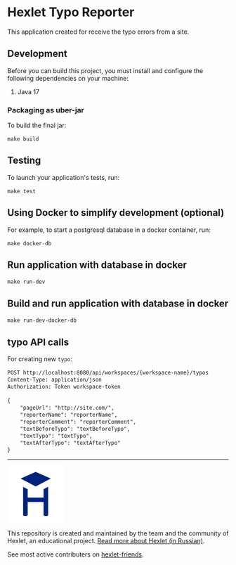 # Hexlet Typo Reporter

This application created for receive the typo errors from a site.

## Development

Before you can build this project, you must install and configure the following dependencies on your machine:

1. Java 17

### Packaging as uber-jar

To build the final jar:

    make build

## Testing

To launch your application's tests, run:

    make test

## Using Docker to simplify development (optional)

For example, to start a postgresql database in a docker container, run:

    make docker-db

## Run application with database in docker

    make run-dev

## Build and run application with database in docker

    make run-dev-docker-db

## typo API calls

For creating new `typo`:

    POST http://localhost:8080/api/workspaces/{workspace-name}/typos
    Content-Type: application/json
    Authorization: Token workspace-token

    {
        "pageUrl": "http://site.com/",
        "reporterName": "reporterName",
        "reporterComment": "reporterComment",
        "textBeforeTypo": "textBeforeTypo",
        "textTypo": "textTypo",
        "textAfterTypo": "textAfterTypo"
    }

---

[![Hexlet Ltd. logo](https://raw.githubusercontent.com/Hexlet/assets/master/images/hexlet_logo128.png)](https://ru.hexlet.io/pages/about?utm_source=github&utm_medium=link&utm_campaign=exercises-javascript)

This repository is created and maintained by the team and the community of Hexlet, an educational project. [Read more about Hexlet (in Russian)](https://ru.hexlet.io/pages/about?utm_source=github&utm_medium=link&utm_campaign=hexlet-comparator).

See most active contributers on [hexlet-friends](https://friends.hexlet.io/).
